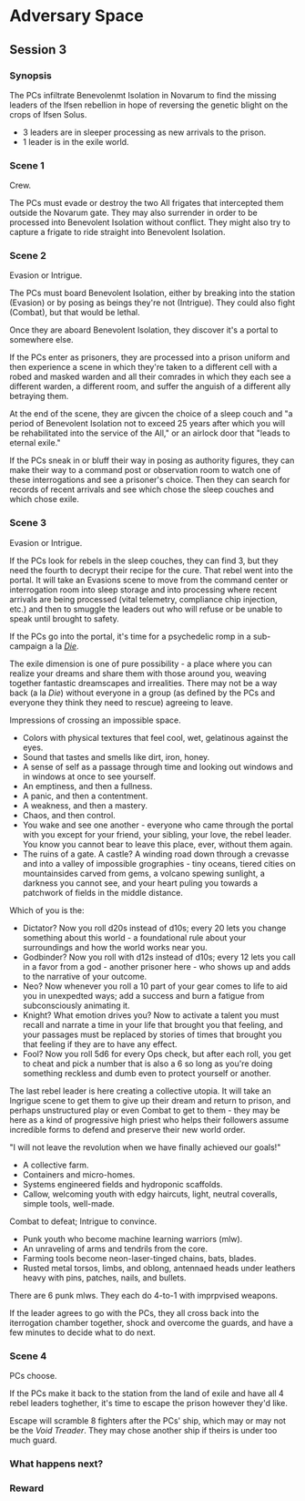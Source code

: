 # Adversary Space

## Session 3

### Synopsis

The PCs infiltrate Benevolenmt Isolation in Novarum to find the missing leaders of the Ifsen rebellion in hope of reversing the genetic blight on the crops of Ifsen Solus.

- 3 leaders are in sleeper processing as new arrivals to the prison.
- 1 leader is in the exile world.

### Scene 1

Crew.

The PCs must evade or destroy the two All frigates that intercepted them outside the Novarum gate. They may also surrender in order to be processed into Benevolent Isolation without conflict. They might also try to capture a frigate to ride straight into Benevolent Isolation.

### Scene 2

Evasion or Intrigue.

The PCs must board Benevolent Isolation, either by breaking into the station (Evasion) or by posing as beings they're not (Intrigue). They could also fight (Combat), but that would be lethal.

Once they are aboard Benevolent Isolation, they discover it's a portal to somewhere else.

If the PCs enter as prisoners, they are processed into a prison uniform and then experience a scene in which they're taken to a different cell with a robed and masked warden and all their comrades in which they each see a different warden, a different room, and suffer the anguish of a different ally betraying them.

At the end of the scene, they are givcen the choice of a sleep couch and "a period of Benevolent Isolation not to exceed 25 years after which you will be rehabilitated into the service of the All," or an airlock door that "leads to eternal exile."

If the PCs sneak in or bluff their way in posing as authority figures, they can make their way to a command post or observation room to watch one of these interrogations and see a prisoner's choice. Then they can search for records of recent arrivals and see which chose the sleep couches and which chose exile.

### Scene 3

Evasion or Intrigue.

If the PCs look for rebels in the sleep couches, they can find 3, but they need the fourth to decrypt their recipe for the cure. That rebel went into the portal. It will take an Evasions scene to move from the command center or interrogation room into sleep storage and into processing where recent arrivals are being processed (vital telemetry, compliance chip injection, etc.) and then to smuggle the leaders out who will refuse or be unable to speak until brought to safety.

If the PCs go into the portal, it's time for a psychedelic romp in a sub-campaign a la [*Die*](https://www.polygon.com/2018/12/10/18131140/die-kieron-gillen-rpg-image-comics).

The exile dimension is one of pure possibility - a place where you can realize your dreams and share them with those around you, weaving together fantastic dreamscapes and irrealities. There may not be a way back (a la *Die*) without everyone in a group (as defined by the PCs and everyone they think they need to rescue) agreeing to leave.

Impressions of crossing an impossible space.

- Colors with physical textures that feel cool, wet, gelatinous against the eyes.
- Sound that tastes and smells like dirt, iron, honey.
- A sense of self as a passage through time and looking out windows and in windows at once to see yourself.
- An emptiness, and then a fullness.
- A panic, and then a contentment.
- A weakness, and then a mastery.
- Chaos, and then control.
- You wake and see one another - everyone who came through the portal with you except for your friend, your sibling, your love, the rebel leader. You know you cannot bear to leave this place, ever, without them again.
- The ruins of a gate. A castle? A winding road down through a crevasse and into a valley of impossible grographies - tiny oceans, tiered cities on mountainsides carved from gems, a volcano spewing sunlight, a darkness you cannot see, and your heart puling you towards a patchwork of fields in the middle distance.

Which of you is the:

- Dictator? Now you roll d20s instead of d10s; every 20 lets you change something about this world - a foundational rule about your surroundings and how the world works near you.
- Godbinder? Now you roll with d12s instead of d10s; every 12 lets you call in a favor from a god - another prisoner here - who shows up and adds to the narrative of your outcome.
- Neo? Now whenever you roll a 10 part of your gear comes to life to aid you in unexpedted ways; add a success and burn a fatigue from subconsciously animating it.
- Knight? What emotion drives you? Now to activate a talent you must recall and narrate a time in your life that brought you that feeling, and your passages must be replaced by stories of times that brought you that feeling if they are to have any effect.
- Fool? Now you roll 5d6 for every Ops check, but after each roll, you get to cheat and pick a number that is also a 6 so long as you're doing something reckless and dumb even to protect yourself or another.

The last rebel leader is here creating a collective utopia. It will take an Ingrigue scene to get them to give up their dream and return to prison, and perhaps unstructured play or even Combat to get to them - they may be here as a kind of progressive high priest who helps their followers assume incredible forms to defend and preserve their new world order.

"I will not leave the revolution when we have finally achieved our goals!"

- A collective farm.
- Containers and micro-homes.
- Systems engineered fields and hydroponic scaffolds.
- Callow, welcoming youth with edgy haircuts, light, neutral coveralls, simple tools, well-made.

Combat to defeat; Intrigue to convince.

- Punk youth who become machine learning warriors (mlw).
- An unraveling of arms and tendrils from the core.
- Farming tools become neon-laser-tinged chains, bats, blades.
- Rusted metal torsos, limbs, and oblong, antennaed heads under leathers heavy with pins, patches, nails, and bullets.

There are 6 punk mlws. They each do 4-to-1 with imprpvised weapons. 

If the leader agrees to go with the PCs, they all cross back into the iterrogation chamber together, shock and overcome the guards, and have a few minutes to decide what to do next.

### Scene 4

PCs choose.

If the PCs make it back to the station from the land of exile and have all 4 rebel leaders toghether, it's time to escape the prison however they'd like.

Escape will scramble 8 fighters after the PCs' ship, which may or may not be the *Void Treader*. They may chose another ship if theirs is under too much guard.

### What happens next?

### Reward

